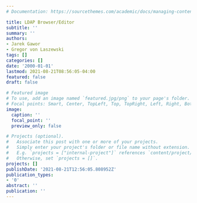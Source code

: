 ```yaml
---
# Documentation: https://sourcethemes.com/academic/docs/managing-content/

title: LDAP Browser/Editor
subtitle: ''
summary: ''
authors:
- Jarek Gawor
- Gregor von Laszewski
tags: []
categories: []
date: '2000-01-01'
lastmod: 2021-08-21T08:56:05-04:00
featured: false
draft: false

# Featured image
# To use, add an image named `featured.jpg/png` to your page's folder.
# Focal points: Smart, Center, TopLeft, Top, TopRight, Left, Right, BottomLeft, Bottom, BottomRight.
image:
  caption: ''
  focal_point: ''
  preview_only: false

# Projects (optional).
#   Associate this post with one or more of your projects.
#   Simply enter your project's folder or file name without extension.
#   E.g. `projects = ["internal-project"]` references `content/project/deep-learning/index.md`.
#   Otherwise, set `projects = []`.
projects: []
publishDate: '2021-08-21T12:56:05.808952Z'
publication_types:
- '0'
abstract: ''
publication: ''
---
```

